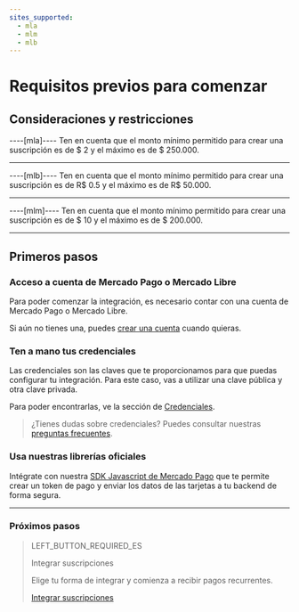```yaml
---
sites_supported:
  - mla
  - mlm
  - mlb
---
```


# Requisitos previos para comenzar

## Consideraciones y restricciones

----[mla]----
Ten en cuenta que el monto mínimo permitido para crear una suscripción es de $ 2 y el máximo es de $ 250.000.

------------

----[mlb]----
Ten en cuenta que el monto mínimo permitido para crear una suscripción es de R$ 0.5 y el máximo es de R$ 50.000.

------------

----[mlm]----
Ten en cuenta que el monto mínimo permitido para crear una suscripción es de $ 10 y el máximo es de $ 200.000.

------------

## Primeros pasos

### Acceso a cuenta de Mercado Pago o Mercado Libre
Para poder comenzar la integración, es necesario contar con una cuenta de Mercado Pago o Mercado Libre.

Si aún no tienes una, puedes [crear una cuenta](https://www.mercadopago[FAKER][URL][DOMAIN]) cuando quieras.

### Ten a mano tus credenciales

Las credenciales son las claves que te proporcionamos para que puedas configurar tu integración. Para este caso, vas a utilizar una clave pública y otra clave privada.

Para poder encontrarlas, ve la sección de [Credenciales](https://www.mercadopago[FAKER][URL][DOMAIN]/developers/panel/credentials).

>¿Tienes dudas sobre credenciales? Puedes consultar nuestras [preguntas frecuentes](https://www.mercadopago[FAKER][URL][DOMAIN]/developers/es/guides/resources/faqs/credentials).


### Usa nuestras librerías oficiales

Intégrate con nuestra [SDK Javascript de Mercado Pago](https://www.mercadopago[FAKER][URL][DOMAIN]/developers/es/guides/sdks)  que te permite crear un token de pago y enviar los datos de las tarjetas a tu backend de forma segura. 


------------
### Próximos pasos
> LEFT_BUTTON_REQUIRED_ES
>
> Integrar suscripciones
>
> Elige tu forma de integrar y comienza a recibir pagos recurrentes.
>
> [Integrar suscripciones](https://www.mercadopago[FAKER][URL][DOMAIN]/developers/es/guides/online-payments/subscriptions/integration)
